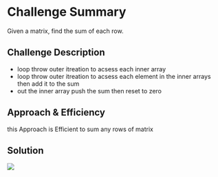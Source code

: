# Challenge Summary
Given a matrix, find the sum of each row.


## Challenge Description
* loop throw outer itreation to acsess each inner array 
* loop throw outer itreation to acsess each element in the inner arrays then add it to the sum
* out the inner array push the sum then reset to zero 

## Approach & Efficiency
this Approach is Efficient to sum any rows of matrix
## Solution
 
![](https://i.ibb.co/5WYQ6kH/ch04.png)